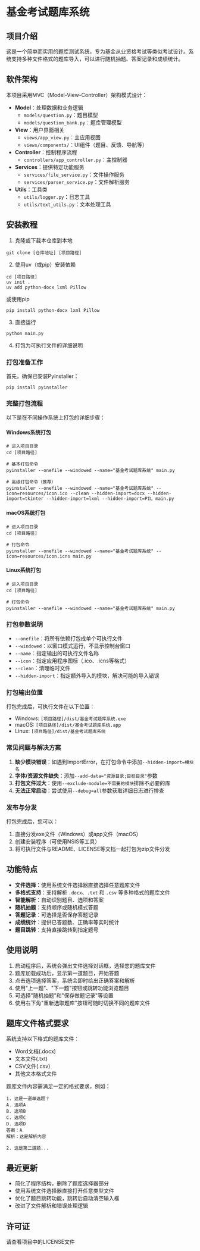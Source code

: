 # 基金考试题库系统

## 项目介绍
这是一个简单而实用的题库测试系统，专为基金从业资格考试等类似考试设计。系统支持多种文件格式的题库导入，可以进行随机抽题、答案记录和成绩统计。

## 软件架构
本项目采用MVC（Model-View-Controller）架构模式设计：
- **Model**：处理数据和业务逻辑
  - `models/question.py`：题目模型
  - `models/question_bank.py`：题库管理模型
- **View**：用户界面相关
  - `views/app_view.py`：主应用视图
  - `views/components/`：UI组件（题目、反馈、导航等）
- **Controller**：控制程序流程
  - `controllers/app_controller.py`：主控制器
- **Services**：提供特定功能服务
  - `services/file_service.py`：文件操作服务
  - `services/parser_service.py`：文件解析服务
- **Utils**：工具类
  - `utils/logger.py`：日志工具
  - `utils/text_utils.py`：文本处理工具

## 安装教程

1. 克隆或下载本仓库到本地
```
git clone [仓库地址] [项目路径]
```

2. 使用uv（或pip）安装依赖
```
cd [项目路径]
uv init .
uv add python-docx lxml Pillow
```
或使用pip
```
pip install python-docx lxml Pillow
```

3. 直接运行
```
python main.py
```

4. 打包为可执行文件的详细说明

### 打包准备工作
首先，确保已安装PyInstaller：
```
pip install pyinstaller
```

### 完整打包流程
以下是在不同操作系统上打包的详细步骤：

#### Windows系统打包
```
# 进入项目目录
cd [项目路径]

# 基本打包命令
pyinstaller --onefile --windowed --name="基金考试题库系统" main.py

# 高级打包命令（推荐）
pyinstaller --onefile --windowed --name="基金考试题库系统" --icon=resources/icon.ico --clean --hidden-import=docx --hidden-import=tkinter --hidden-import=lxml --hidden-import=PIL main.py
```

#### macOS系统打包
```
# 进入项目目录
cd [项目路径]

# 打包命令
pyinstaller --onefile --windowed --name="基金考试题库系统" --icon=resources/icon.icns main.py
```

#### Linux系统打包
```
# 进入项目目录
cd [项目路径]

# 打包命令
pyinstaller --onefile --windowed --name="基金考试题库系统" main.py
```

### 打包参数说明
- `--onefile`：将所有依赖打包成单个可执行文件
- `--windowed`：以窗口模式运行，不显示控制台窗口
- `--name`：指定输出的可执行文件名称
- `--icon`：指定应用程序图标（.ico、.icns等格式）
- `--clean`：清理临时文件
- `--hidden-import`：指定额外导入的模块，解决可能的导入错误

### 打包输出位置
打包完成后，可执行文件在以下位置：
- Windows: `[项目路径]/dist/基金考试题库系统.exe`
- macOS: `[项目路径]/dist/基金考试题库系统.app`
- Linux: `[项目路径]/dist/基金考试题库系统`

### 常见问题与解决方案
1. **缺少模块错误**：如遇到ImportError，在打包命令中添加`--hidden-import=模块名`
2. **字体/资源文件缺失**：添加`--add-data="资源目录;目标目录"`参数
3. **打包文件过大**：使用`--exclude-module=不需要的模块`排除不必要的库
4. **无法正常启动**：尝试使用`--debug=all`参数获取详细日志进行排查

### 发布与分发
打包完成后，您可以：
1. 直接分发exe文件（Windows）或app文件（macOS）
2. 创建安装程序（可使用NSIS等工具）
3. 将可执行文件与README、LICENSE等文档一起打包为zip文件分发

## 功能特点

- **文件选择**：使用系统文件选择器直接选择任意题库文件
- **多格式支持**：支持解析 `.docx`、`.txt` 和 `.csv` 等多种格式的题库文件
- **智能解析**：自动识别题目、选项和答案
- **随机抽题**：支持顺序或随机模式答题
- **答题记录**：可选择是否保存答题记录
- **成绩统计**：提供已答题数、正确率等实时统计
- **题目跳转**：支持直接跳转到指定题号

## 使用说明

1. 启动程序后，系统会弹出文件选择对话框，选择您的题库文件
2. 题库加载成功后，显示第一道题目，开始答题
3. 点击选项选择答案，系统会即时给出正确答案和解析
4. 使用"上一题"、"下一题"按钮或跳转功能浏览题目
5. 可选择"随机抽题"和"保存做题记录"等设置
6. 使用右下角"重新选取题库"按钮可随时切换不同的题库文件

## 题库文件格式要求

系统支持以下格式的题库文件：
- Word文档(.docx)
- 文本文件(.txt)
- CSV文件(.csv)
- 其他文本格式文件

题库文件内容需满足一定的格式要求，例如：
```
1. 这是一道单选题？
A. 选项A
B. 选项B
C. 选项C
D. 选项D
答案：A
解析：这是解析内容

2. 这是第二道题...
```

## 最近更新

- 简化了程序结构，删除了题库选择器部分
- 使用系统文件选择器直接打开任意类型文件
- 优化了题目跳转功能，跳转后自动清空输入框
- 改进了文件解析和错误处理逻辑

## 许可证

请查看项目中的LICENSE文件
